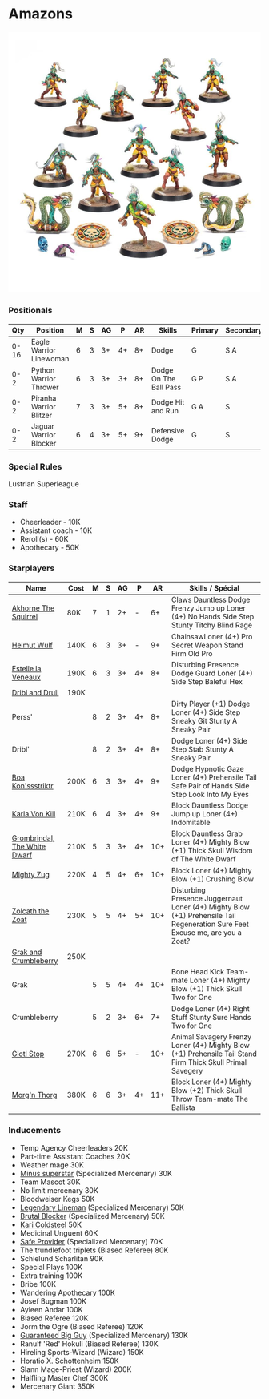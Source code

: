 ﻿# Amazons

![](../media/teams/BBAmazonTeamLead.jpg)

### Positionals
| Qty  | Position                | M | S | AG | P  | AR | Skills                 | Primary | Secondary | Cost |
| ---- | ----------------------- | - | - | -- | -- | -- | ---------------------- | ------- | --------- | ---- |
| 0-16 | Eagle Warrior Linewoman | 6 | 3 | 3+ | 4+ | 8+ | Dodge                  | G       | S A      | 50K  |
| 0-2  | Python Warrior Thrower  | 6 | 3 | 3+ | 3+ | 8+ | Dodge On The Ball Pass | G P    | S A      | 80K  |
| 0-2  | Piranha Warrior Blitzer | 7 | 3 | 3+ | 5+ | 8+ | Dodge Hit and Run      | G A     | S         | 90K  |
| 0-2  | Jaguar Warrior Blocker  | 6 | 4 | 3+ | 5+ | 9+ | Defensive Dodge        | G       | S         | 110K |

### Special Rules
Lustrian Superleague

### Staff
* Cheerleader - 10K
* Assistant coach - 10K
* Reroll(s) - 60K
* Apothecary - 50K

### Starplayers
| Name                                                        | Cost | M | S | AG | P  | AR  | Skills / Spécial                                                                                                             |
| ----------------------------------------------------------- | ---- | - | - | -- | -- | --- | ----------------------------------------------------------------------------------------------------------------------------- |
| [Akhorne The Squirrel](../starplayers/Akhorne_The_Squirrel.md) | 80K  | 7 | 1 | 2+ | -  | 6+  | Claws Dauntless Dodge Frenzy Jump up Loner (4+) No Hands Side Step Stunty Titchy Blind Rage                       |
| [Helmut Wulf](../starplayers/Helmut_Wulf.md)                                                 | 140K | 6 | 3 | 3+ | -  | 9+  | ChainsawLoner (4+) Pro Secret Weapon Stand Firm Old Pro                                                                       |
| [Estelle la Veneaux](../starplayers/Estelle_la_Veneaux.md)                                          | 190K | 6 | 3 | 3+ | 4+ | 8+  | Disturbing Presence Dodge Guard Loner (4+) Side Step Baleful Hex                                                              |
| [Dribl and Drull](../starplayers/Dribl_and_Drull.md)                                             | 190K |   |   |    |    |     |                                                                                                                               |
| Perss'                                                      |      | 8 | 2 | 3+ | 4+ | 8+  | Dirty Player (+1) Dodge Loner (4+) Side Step Sneaky Git Stunty A Sneaky Pair                                                  |
| Dribl'                                                      |      | 8 | 2 | 3+ | 4+ | 8+  | Dodge Loner (4+) Side Step Stab Stunty A Sneaky Pair                                                                          |
| [Boa Kon'ssstriktr](../starplayers/Boa_Kon'ssstriktr.md)                                           | 200K | 6 | 3 | 3+ | 4+ | 9+  | Dodge Hypnotic Gaze Loner (4+) Prehensile Tail Safe Pair of Hands Side Step Look Into My Eyes                                |
| [Karla Von Kill](../starplayers/Karla_Von_Kill.md)                                              | 210K | 6 | 4 | 3+ | 4+ | 9+  | Block Dauntless Dodge Jump up Loner (4+) Indomitable                                                                         |
| [Grombrindal, The White Dwarf](../starplayers/Grombrindal,_The_White_Dwarf.md)                                | 210K | 5 | 3 | 3+ | 4+ | 10+ | Block Dauntless Grab Loner (4+) Mighty Blow (+1) Thick Skull Wisdom of The White Dwarf                                       |
| [Mighty Zug](../starplayers/Mighty_Zug.md)                                                  | 220K | 4 | 5 | 4+ | 6+ | 10+ | Block Loner (4+) Mighty Blow (+1) Crushing Blow                                                                              |
| [Zolcath the Zoat](../starplayers/Zolcath_the_Zoat.md)                                            | 230K | 5 | 5 | 4+ | 5+ | 10+ | Disturbing Presence Juggernaut Loner (4+) Mighty Blow (+1) Prehensile Tail Regeneration Sure Feet Excuse me, are you a Zoat? |
| [Grak and Crumbleberry](../starplayers/Grak_and_Crumbleberry.md)                                       | 250K |   |   |    |    |     |                                                                                                                               |
| Grak                                                        |      | 5 | 5 | 4+ | 4+ | 10+ | Bone Head Kick Team-mate Loner (4+) Mighty Blow (+1) Thick Skull Two for One                                                 |
| Crumbleberry                                                |      | 5 | 2 | 3+ | 6+ | 7+  | Dodge Loner (4+) Right Stuff Stunty Sure Hands Two for One                                                                    |
| [Glotl Stop](../starplayers/Glotl_Stop.md)                                                  | 270K | 6 | 6 | 5+ | -  | 10+ | Animal Savagery Frenzy Loner (4+) Mighty Blow (+1) Prehensile Tail Stand Firm Thick Skull Primal Savegery                    |
| [Morg'n Thorg](../starplayers/Morg'n_Thorg.md)                                                | 380K | 6 | 6 | 3+ | 4+ | 11+ | Block Loner (4+) Mighty Blow (+2) Thick Skull Throw Team-mate The Ballista                                                   |

### Inducements
* Temp Agency Cheerleaders
  20K
* Part-time Assistant Coaches
  20K
* Weather mage
  30K
* [Minus superstar](../starplayers/Minus_superstar.md) (Specialized Mercenary)
  30K
* Team Mascot
  30K
* No limit mercenary
  30K
* Bloodweiser Kegs
  50K
* [Legendary Lineman](../starplayers/Legendary_Lineman.md) (Specialized Mercenary)
  50K
* [Brutal Blocker](../starplayers/Brutal_Blocker.md) (Specialized Mercenary)
  50K
* [Kari Coldsteel](../starplayers/Kari_Coldsteel.md)
  50K
* Medicinal Unguent
  60K
* [Safe Provider](../starplayers/Safe_Provider.md) (Specialized Mercenary)
  70K
* The trundlefoot triplets (Biased Referee)
  80K
* Schielund Scharlitan
  90K
* Special Plays
  100K
* Extra training
  100K
* Bribe
  100K
* Wandering Apothecary
  100K
* Josef Bugman
  100K
* Ayleen Andar
  100K
* Biased Referee
  120K
* Jorm the Ogre (Biased Referee)
  120K
* [Guaranteed Big Guy](../starplayers/Guaranteed_Big_Guy.md) (Specialized Mercenary)
  130K
* Ranulf 'Red' Hokuli (Biased Referee)
  130K
* Hireling Sports-Wizard (Wizard)
  150K
* Horatio X. Schottenheim
  150K
* Slann Mage-Priest (Wizard)
  200K
* Halfling Master Chef
  300K
* Mercenary Giant
  350K
